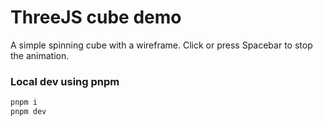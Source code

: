 # ThreeJS cube demo

A simple spinning cube with a wireframe. Click or press Spacebar to stop the animation.

### Local dev using pnpm
```bash
pnpm i
pnpm dev
```
